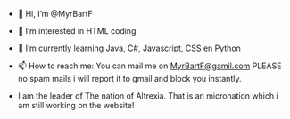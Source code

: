 - 👋 Hi, I’m @MyrBartF
- 👀 I’m interested in HTML coding
- 🌱 I’m currently learning Java, C#, Javascript, CSS en Python
- 📫 How to reach me: You can mail me on MyrBartF@gamil.com PLEASE no spam mails i will report it to gmail and block you instantly.

- I am the leader of The nation of Altrexia. That is an micronation which i am still working on the website!
